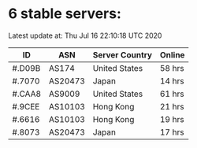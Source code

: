 # 6 stable servers:

Latest update at: Thu Jul 16 22:10:18 UTC 2020

| ID | ASN | Server Country | Online |
| -- | --- | -------------- | ------ |
| #.D09B | AS174 | United States | 58 hrs |
| #.7070 | AS20473 | Japan | 14 hrs |
| #.CAA8 | AS9009 | United States | 61 hrs |
| #.9CEE | AS10103 | Hong Kong | 21 hrs |
| #.6616 | AS10103 | Hong Kong | 19 hrs |
| #.8073 | AS20473 | Japan | 17 hrs |

